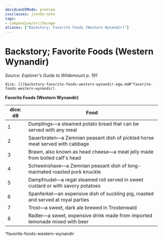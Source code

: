 ```yaml
---
obsidianUIMode: preview
cssclasses: json5e-note
tags:
- compendium/src/5e/egw
aliases: ["Backstory; Favorite Foods (Western Wynandir)"]
---
```

# Backstory; Favorite Foods (Western Wynandir)
*Source: Explorer's Guide to Wildemount p. 191* 

`dice: [](backstory-favorite-foods-western-wynandir-egw.md#^favorite-foods-western-wynandir)`

**Favorite Foods (Western Wynandir)**

| dice: d8 | Food |
|----------|------|
| 1 | Dumplings—a steamed potato bread that can be served with any meal |
| 2 | Sauerbraten—a Zemnian peasant dish of pickled horse meat served with cabbage |
| 3 | Brawn, also known as head cheese—a meat jelly made from boiled calf's head |
| 4 | Schweinshaxe—a Zemnian peasant dish of long-marinated roasted pork knuckle |
| 5 | Dampfnudel—a regal steamed roll served in sweet custard or with savory potatoes |
| 6 | Spanferkel—an expensive dish of suckling pig, roasted and served at royal parties |
| 7 | Trost—a sweet, dark ale brewed in Trostenwald |
| 8 | Radler—a sweet, expensive drink made from imported lemonade mixed with beer |
^favorite-foods-western-wynandir
